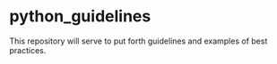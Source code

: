 # python_guidelines
This repository will serve to put forth guidelines and examples of best practices.
